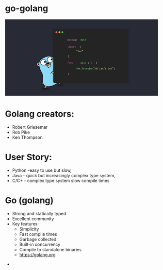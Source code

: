 # go-golang

![Go(golang)](assets/go(golang).png)

# Golang creators: 
- Robert Griesemar 
- Rob Pike
- Ken Thompson

# User Story: 
* Python -easy to use but slow, 
* Java - quick but increasingly complex type system, 
* C/C+ - complex type system slow compile times

# Go (golang)
- Strong and statically typed
- Excellent community
- Key features: 
    * Simplicity
    * Fast compile times
    * Garbage collected
    * Built-in concurrency
    * Compile to standalone binaries
    * https://golang.org 

*